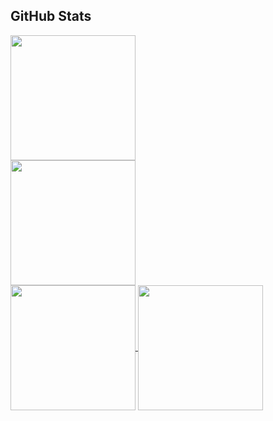 ## GitHub Stats
<div>
  <img height=200 align="center" src="https://github-readme-stats.vercel.app/api?username=talipapa&show_icons=true&theme=radical" />
</div>
<div>
  <img height=200 align="center" src="https://github-readme-stats.vercel.app/api/top-langs/?username=anuraghazra&hide_progress=true" />
</div>

<a href="https://github.com/anuraghazra/github-readme-stats">
  <img height=200 align="center" src="https://github-readme-stats.vercel.app/api?username=anuraghazra" />
</a>
<a href="https://github.com/anuraghazra/convoychat">
  <img height=200 align="center" src="https://github-readme-stats.vercel.app/api/top-langs?username=anuraghazra&layout=compact&langs_count=8&card_width=320" />
</a>
